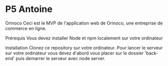 # P5 Antoine
Orinoco
Ceci est le MVP de l'application web de Orinoco, une entreprise de commerce en ligne.

Prérequis
Vous devez installer Node et npm localement sur votre ordinateur

Installation
Clonez ce repository sur votre ordinateur. Pour lancer le serveur sur votre ordinateur vous devez d'abord vous placer sur le dossier 'back-end' puis demarrer le serveur avec node server. 
